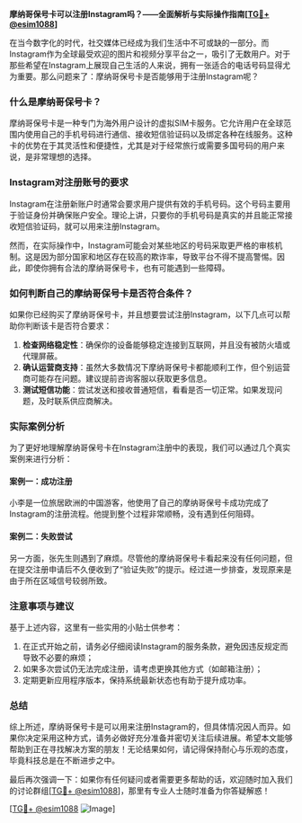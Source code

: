 **摩纳哥保号卡可以注册Instagram吗？——全面解析与实际操作指南[[TG💪+ @esim1088](https://t.me/s/esim1088)]**

在当今数字化的时代，社交媒体已经成为我们生活中不可或缺的一部分。而Instagram作为全球最受欢迎的图片和视频分享平台之一，吸引了无数用户。对于那些希望在Instagram上展现自己生活的人来说，拥有一张适合的电话号码显得尤为重要。那么问题来了：摩纳哥保号卡是否能够用于注册Instagram呢？

### 什么是摩纳哥保号卡？

摩纳哥保号卡是一种专门为海外用户设计的虚拟SIM卡服务。它允许用户在全球范围内使用自己的手机号码进行通信、接收短信验证码以及绑定各种在线服务。这种卡的优势在于其灵活性和便捷性，尤其是对于经常旅行或需要多国号码的用户来说，是非常理想的选择。

### Instagram对注册账号的要求

Instagram在注册新账户时通常会要求用户提供有效的手机号码。这个号码主要用于验证身份并确保账户安全。理论上讲，只要你的手机号码是真实的并且能正常接收短信验证码，就可以用来注册Instagram。

然而，在实际操作中，Instagram可能会对某些地区的号码采取更严格的审核机制。这是因为部分国家和地区存在较高的欺诈率，导致平台不得不提高警惕。因此，即使你拥有合法的摩纳哥保号卡，也有可能遇到一些障碍。

### 如何判断自己的摩纳哥保号卡是否符合条件？

如果你已经购买了摩纳哥保号卡，并且想要尝试注册Instagram，以下几点可以帮助你判断该卡是否符合要求：

1. **检查网络稳定性**：确保你的设备能够稳定连接到互联网，并且没有被防火墙或代理屏蔽。
2. **确认运营商支持**：虽然大多数情况下摩纳哥保号卡都能顺利工作，但个别运营商可能存在问题。建议提前咨询客服以获取更多信息。
3. **测试短信功能**：尝试发送和接收普通短信，看看是否一切正常。如果发现问题，及时联系供应商解决。

### 实际案例分析

为了更好地理解摩纳哥保号卡在Instagram注册中的表现，我们可以通过几个真实案例来进行分析：

#### 案例一：成功注册
小李是一位旅居欧洲的中国游客，他使用了自己的摩纳哥保号卡成功完成了Instagram的注册流程。他提到整个过程非常顺畅，没有遇到任何阻碍。

#### 案例二：失败尝试
另一方面，张先生则遇到了麻烦。尽管他的摩纳哥保号卡看起来没有任何问题，但在提交注册申请后不久便收到了“验证失败”的提示。经过进一步排查，发现原来是由于所在区域信号较弱所致。

### 注意事项与建议

基于上述内容，这里有一些实用的小贴士供参考：

1. 在正式开始之前，请务必仔细阅读Instagram的服务条款，避免因违反规定而导致不必要的麻烦；
2. 如果多次尝试仍无法完成注册，请考虑更换其他方式（如邮箱注册）；
3. 定期更新应用程序版本，保持系统最新状态也有助于提升成功率。

### 总结

综上所述，摩纳哥保号卡是可以用来注册Instagram的，但具体情况因人而异。如果你决定采用这种方式，请务必做好充分准备并密切关注后续进展。希望本文能够帮助到正在寻找解决方案的朋友！无论结果如何，请记得保持耐心与乐观的态度，毕竟科技总是在不断进步之中。

最后再次强调一下：如果你有任何疑问或者需要更多帮助的话，欢迎随时加入我们的讨论群组[[TG💪+ @esim1088](https://t.me/s/esim1088)]，那里有专业人士随时准备为你答疑解惑！

[[TG💪+ @esim1088](https://t.me/s/esim1088) ![Image](https://i.postimg.cc/4NQfJmqS/Snipaste-2025-05-13-00-14-12.png)]